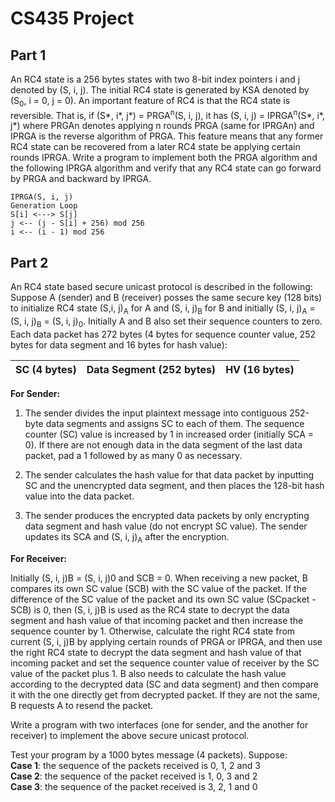 # CS435 Project

## Part 1
An RC4 state is a 256 bytes states with two 8-bit index pointers i and j denoted by (S, i, j). The initial RC4 state is generated by KSA denoted by (S<sub>0</sub>, i = 0, j = 0). An important feature of RC4 is that the RC4 state is reversible. That is, if (S*, i*, j*) = PRGA<sup>n</sup>(S, i, j), it has (S, i, j) = IPRGA<sup>n</sup>(S*, i*, j*) where PRGAn denotes applying n rounds PRGA (same for IPRGAn) and IPRGA is the reverse algorithm of PRGA. This feature means that any former RC4 state can be recovered from a later RC4 state be applying certain rounds IPRGA. Write a program to implement both the PRGA algorithm and the following IPRGA algorithm and verify that any RC4 state can go forward by PRGA and backward by IPRGA.
~~~~
IPRGA(S, i, j)
Generation Loop
S[i] <---> S[j]
j <-- (j - S[i] + 256) mod 256
i <-- (i - 1) mod 256
~~~~
## Part 2
An RC4 state based secure unicast protocol is described in the following: Suppose A (sender) and B (receiver) posses the same secure key (128 bits) to initialize RC4 state (S,i, j)<sub>A</sub> for A and (S, i, j)<sub>B</sub> for B and initially (S, i, j)<sub>A</sub> = (S, i, j)<sub>B</sub> = (S, i, j)<sub>0</sub>. Initially A and B also set their sequence counters to zero. Each data packet has 272 bytes (4 bytes for sequence counter value, 252 bytes for data segment and 16 bytes for hash value):

|SC (4 bytes)|Data Segment (252 bytes)|HV (16 bytes)|
|-|-|-|

**For Sender:**

1. The sender divides the input plaintext message into contiguous 252-byte data
segments and assigns SC to each of them. The sequence counter (SC) value is
increased by 1 in increased order (initially SCA = 0). If there are not enough data in the data segment of the last data packet, pad a 1 followed by as many 0 as necessary.

2. The sender calculates the hash value for that data packet by inputting SC and the unencrypted data segment, and then places the 128-bit hash value into the data
packet.

3. The sender produces the encrypted data packets by only encrypting data segment and hash value (do not encrypt SC value). The sender updates its SCA and (S, i, j)<sub>A</sub> after
the encryption.

**For Receiver:**

Initially (S, i, j)B = (S, i, j)0 and SCB = 0. When receiving a new packet, B compares its own SC value (SCB) with the SC value of the packet. If the difference of the SC value of the packet and its own SC value (SCpacket - SCB) is 0, then (S, i, j)B is used as the RC4 state to decrypt the data segment and hash value of that incoming packet and then increase the sequence counter by 1. Otherwise, calculate the right RC4 state from current (S, i, j)B by applying certain rounds of PRGA or IPRGA, and then use the right RC4 state to decrypt the data segment and hash value of that incoming packet and set the sequence counter value of receiver by the SC value of the packet plus 1. B also needs to calculate the hash value according to the decrypted data (SC and data segment) and then compare it with the one directly get from decrypted packet. If they are not the same, B requests A to resend the packet.

Write a program with two interfaces (one for sender, and the another for receiver) to implement the above secure unicast protocol.

Test your program by a 1000 bytes message (4 packets). Suppose:  
**Case 1**: the sequence of the packets received is 0, 1, 2 and 3  
**Case 2**: the sequence of the packet received is 1, 0, 3 and 2  
**Case 3**: the sequence of the packet received is 3, 2, 1 and 0
